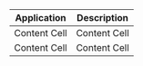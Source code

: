 | Application  | Description |
| ----------- | ---------- |
| Content Cell  | Content Cell  |
| Content Cell  | Content Cell  |
